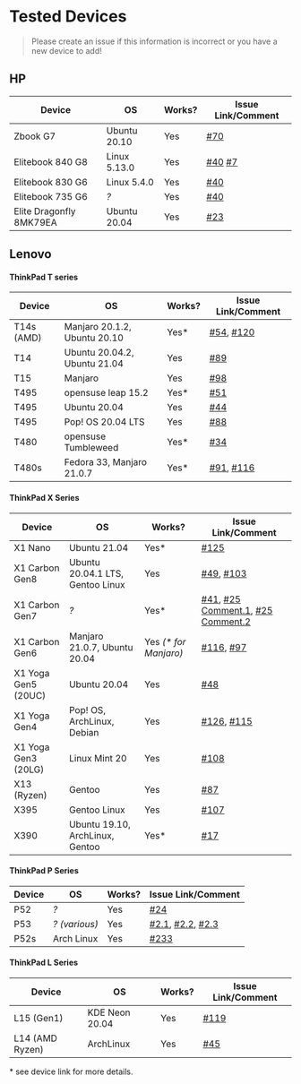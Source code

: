 # Tested Devices

> Please create an issue if this information is incorrect or you have a new device to add!

## HP

| Device                  | OS           | Works? | Issue Link/Comment                                           |
| ----------------------- | ------------ | ------ | ------------------------------------------------------------ |
| Zbook G7                | Ubuntu 20.10 | Yes    | [#70](https://github.com/xmm7360/xmm7360-pci/issues/70#issue-810595315) |
| Elitebook 840 G8        | Linux 5.13.0 | Yes    | [#40](https://github.com/xmm7360/xmm7360-pci/issues/40)  [#7](https://github.com/xmm7360/xmm7360-pci/issues/7)   |
| Elitebook 830 G6        | Linux 5.4.0  | Yes    | [#40](https://github.com/xmm7360/xmm7360-pci/issues/40)      |
| Elitebook 735 G6        | *?*          | Yes    | [#40](https://github.com/xmm7360/xmm7360-pci/issues/40)      |
| Elite Dragonfly 8MK79EA | Ubuntu 20.04 | Yes    | [#23](https://github.com/xmm7360/xmm7360-pci/issues/23)      |

## Lenovo

#### ThinkPad T series


| Device     | OS                           | Works? | Issue Link/Comment                                           |
| ---------- | ---------------------------- | ------ | ------------------------------------------------------------ |
| T14s (AMD) | Manjaro 20.1.2, Ubuntu 20.10 | Yes*   | [#54](https://github.com/xmm7360/xmm7360-pci/issues/54), [#120](https://github.com/xmm7360/xmm7360-pci/issues/120) |
| T14        | Ubuntu 20.04.2, Ubuntu 21.04 | Yes    | [#89](https://github.com/xmm7360/xmm7360-pci/issues/89)      |
| T15        | Manjaro                      | Yes    | [#98](https://github.com/xmm7360/xmm7360-pci/issues/98)      |
| T495       | opensuse leap 15.2           | Yes*   | [#51](https://github.com/xmm7360/xmm7360-pci/issues/51)      |
| T495       | Ubuntu 20.04                 | Yes    | [#44](https://github.com/xmm7360/xmm7360-pci/issues/44)      |
| T495       | Pop! OS 20.04 LTS            | Yes    | [#88](https://github.com/xmm7360/xmm7360-pci/issues/88)      |
| T480       | opensuse Tumbleweed          | Yes*   | [#34](https://github.com/xmm7360/xmm7360-pci/issues/34#issuecomment-608655279) |
| T480s      | Fedora 33, Manjaro 21.0.7    | Yes*   | [#91](https://github.com/xmm7360/xmm7360-pci/issues/91), [#116](https://github.com/xmm7360/xmm7360-pci/issues/116) |

#### ThinkPad X Series

| Device              | OS                               | Works?                 | Issue Link/Comment                                           |
| ------------------- | -------------------------------- | ---------------------- | ------------------------------------------------------------ |
| X1 Nano             | Ubuntu 21.04                     | Yes*                   | [#125](https://github.com/xmm7360/xmm7360-pci/issues/125)    |
| X1 Carbon Gen8      | Ubuntu 20.04.1 LTS, Gentoo Linux | Yes                    | [#49](https://github.com/xmm7360/xmm7360-pci/issues/49), [#103](https://github.com/xmm7360/xmm7360-pci/issues/103) |
| X1 Carbon Gen7      | *?*                              | Yes*                   | [#41](https://github.com/xmm7360/xmm7360-pci/issues/41), [#25 Comment.1](https://github.com/xmm7360/xmm7360-pci/issues/25#issuecomment-590215108), [#25 Comment.2](https://github.com/xmm7360/xmm7360-pci/issues/25#issuecomment-721506784) |
| X1 Carbon Gen6      | Manjaro 21.0.7, Ubuntu 20.04     | Yes *(\* for Manjaro)* | [#116](https://github.com/xmm7360/xmm7360-pci/issues/116), [#97](https://github.com/xmm7360/xmm7360-pci/issues/97) |
| X1 Yoga Gen5 (20UC) | Ubuntu 20.04                     | Yes                    | [#48](https://github.com/xmm7360/xmm7360-pci/issues/48)      |
| X1 Yoga Gen4        | Pop! OS, ArchLinux, Debian       | Yes                    | [#126](https://github.com/xmm7360/xmm7360-pci/issues/126), [#115](https://github.com/xmm7360/xmm7360-pci/issues/115) |
| X1 Yoga Gen3 (20LG) | Linux Mint 20                    | Yes                    | [#108](https://github.com/xmm7360/xmm7360-pci/issues/108)    |
| X13 (Ryzen)         | Gentoo                           | Yes                    | [#87](https://github.com/xmm7360/xmm7360-pci/issues/87)      |
| X395                | Gentoo Linux                     | Yes                    | [#107](https://github.com/xmm7360/xmm7360-pci/issues/107)    |
| X390                | Ubuntu 19.10, ArchLinux, Gentoo  | Yes*                   | [#17](https://github.com/xmm7360/xmm7360-pci/issues/17)      |

#### ThinkPad P Series

| Device | OS            | Works? | Issue Link/Comment                                           |
| ------ | ------------- | ------ | ------------------------------------------------------------ |
| P52    | *?*           | Yes    | [#24](https://github.com/xmm7360/xmm7360-pci/issues/24)      |
| P53    | *? (various)* | Yes    | [#2.1](https://github.com/xmm7360/xmm7360-pci/issues/2#issuecomment-574969366), [#2.2](https://github.com/xmm7360/xmm7360-pci/issues/2#issuecomment-605488944), [#2.3](https://github.com/xmm7360/xmm7360-pci/issues/2#issuecomment-713308447) |
| P52s   | Arch Linux    | Yes    | [#233](https://github.com/xmm7360/xmm7360-pci/issues/233)    |

#### ThinkPad L Series

| Device          | OS             | Works? | Issue Link/Comment                                        |
| --------------- | -------------- | ------ | --------------------------------------------------------- |
| L15 (Gen1)      | KDE Neon 20.04 | Yes    | [#119](https://github.com/xmm7360/xmm7360-pci/issues/119) |
| L14 (AMD Ryzen) | ArchLinux      | Yes    | [#45](https://github.com/xmm7360/xmm7360-pci/issues/45)   |

\* see device link for more details.

